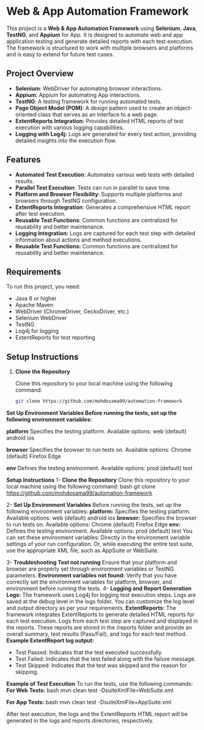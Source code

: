 # Web & App Automation Framework

This project is a **Web & App Automation Framework** using **Selenium**, **Java**, **TestNG**, and **Appium** for App. It is designed to automate web and app application testing and generate detailed reports with each test execution. The framework is structured to work with multiple browsers and platforms and is easy to extend for future test cases.

## Project Overview

- **Selenium**: WebDriver for automating browser interactions.
- **Appium**: Appium for automating App interactions.
- **TestNG**: A testing framework for running automated tests.
- **Page Object Model (POM)**: A design pattern used to create an object-oriented class that serves as an interface to a web page.
- **ExtentReports Integration:** Provides detailed HTML reports of test execution with various logging capabilities.
- **Logging with Log4j:** Logs are generated for every test action, providing detailed insights into the execution flow.

## Features

- **Automated Test Execution**: Automates various web tests with detailed results.
- **Parallel Test Execution**: Tests can run in parallel to save time.
- **Platform and Browser Flexibility**: Supports multiple platforms and browsers through TestNG configuration.
- **ExtentReports Integration**: Generates a comprehensive HTML report after test execution.
- **Reusable Test Functions**: Common functions are centralized for reusability and better maintenance.
- **Logging Integration:** Logs are captured for each test step with detailed information about actions and method executions.
- **Reusable Test Functions:** Common functions are centralized for reusability and better maintenance.

## Requirements

To run this project, you need:

- Java 8 or higher
- Apache Maven
- WebDriver (ChromeDriver, GeckoDriver, etc.)
- Selenium WebDriver
- TestNG
- Log4j for logging
- ExtentReports for test reporting

## Setup Instructions

1. **Clone the Repository**

   Clone this repository to your local machine using the following command:
   
   ```bash
   git clone https://github.com/mohdosama99/automation-framework


**Set Up Environment Variables Before running the tests, set up the following environment variables:**

**platform** Specifies the testing platform.
Available options:
web (default)
android
ios

**browser** Specifies the browser to run tests on.
Available options:
Chrome (default)
Firefox
Edge

**env** Defines the testing environment.
Available options:
prod (default)
test

**Setup Instructions**
1- **Clone the Repository**
Clone this repository to your local machine using the following command:
bash
git clone https://github.com/mohdosama99/automation-framework

2- **Set Up Environment Variables**
Before running the tests, set up the following environment variables:
**platform:** Specifies the testing platform. Available options:
web (default)
android
ios
**browser:** Specifies the browser to run tests on. Available options:
Chrome (default)
Firefox
Edge
**env:** Defines the testing environment. Available options:
prod (default)
test
You can set these environment variables:
Directly in the environment variable settings of your run configuration.
Or, while executing the entire test suite, use the appropriate XML file, such as AppSuite or WebSuite.

3- **Troubleshooting Test not running**
Ensure that your platform and browser are properly set through environment variables or TestNG parameters.
**Environment variables not found:** Verify that you have correctly set the environment variables for platform, browser, and environment before running the tests.
4- **Logging and Report Generation**
**Logs:** The framework uses Log4j for logging test execution steps. Logs are saved at the debug level in the logs folder. You can customize the log level and output directory as per your requirements.
**ExtentReports:** The framework integrates ExtentReports to generate detailed HTML reports for each test execution. Logs from each test step are captured and displayed in the reports.
These reports are stored in the /reports folder and provide an overall summary, test results (Pass/Fail), and logs for each test method.
**Example ExtentReport log output:**
- Test Passed: Indicates that the test executed successfully.
- Test Failed: Indicates that the test failed along with the failure message.
- Test Skipped: Indicates that the test was skipped and the reason for skipping.

**Example of Test Execution**
To run the tests, use the following commands:
**For Web Tests:**
bash
mvn clean test -DsuiteXmlFile=WebSuite.xml

**For App Tests:**
bash
mvn clean test -DsuiteXmlFile=AppSuite.xml

After test execution, the logs and the ExtentReports HTML report will be generated in the logs and reports directories, respectively.
